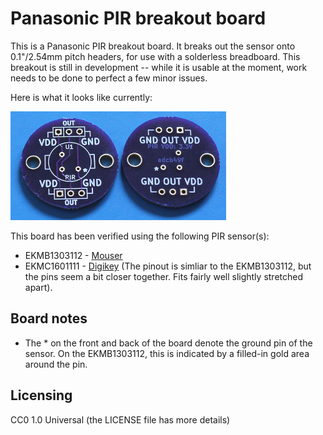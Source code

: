 # Panasonic PIR breakout board

This is a Panasonic PIR breakout board. It breaks out the sensor onto 0.1"/2.54mm pitch headers, for use with a solderless breadboard. This breakout is still in development -- while it is usable at the moment, work needs to be done to perfect a few minor issues.

Here is what it looks like currently:
 
![Panasonic PIR breakout board](pictures/panapir.png)

This board has been verified using the following PIR sensor(s):

* EKMB1303112 - [Mouser](http://www.mouser.com/Search/Refine.aspx?Keyword=EKMB1303112)
* EKMC1601111 - [Digikey](http://www.digikey.com/product-search/en?WT.z_header=search_go&lang=en&site=us&keywords=EKMC1601111) (The pinout is simliar to the EKMB1303112, but the pins seem a bit closer together. Fits fairly well slightly stretched apart).

## Board notes

* The \* on the front and back of the board denote the ground pin of the sensor. On the EKMB1303112, this is indicated by a filled-in gold area around the pin.

## Licensing

CC0 1.0 Universal (the LICENSE file has more details)
